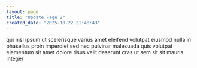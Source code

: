 ```yaml
---
layout: page
title: "Update Page 2"
created_date: "2025-10-22 21:48:43"
---
```


qui nisl ipsum ut scelerisque varius amet eleifend volutpat eiusmod nulla in phasellus proin imperdiet sed nec pulvinar malesuada quis volutpat elementum sit amet dolore risus velit deserunt cras ut sem sit sit mauris integer 
